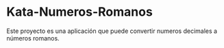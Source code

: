 # Kata-Numeros-Romanos

Este proyecto es una aplicación que puede convertir numeros decimales a números romanos.
